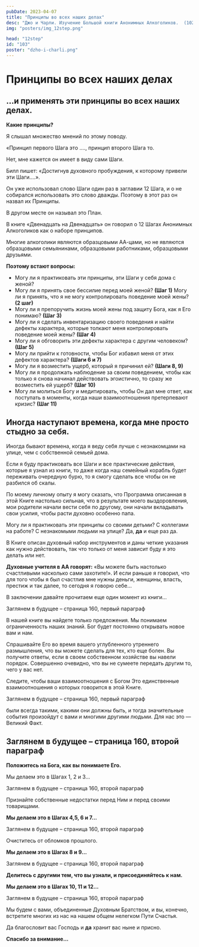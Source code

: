 ```yaml
---
pubDate: 2023-04-07
title: "Принципы во всех наших делах"
desc: "Джо и Чарли. Изучение Большой книги Анонимных Алкоголиков.  (102)"
img: "posters/img_12step.png"

head: "12step"
id: "103"
poster: "dzho-i-charli.png"
---
```


# Принципы во всех наших делах

## …и применять эти принципы во всех наших делах.

**Какие принципы?**

Я слышал множество мнений по этому поводу.

«Принцип первого Шага это …., принцип второго Шага то.

Нет, мне кажется он имеет в виду сами Шаги.

Билл пишет: «Достигнув духовного пробуждения, к которому привели эти Шаги….».

Он уже использовал слово Шаги один раз в заглавии 12 Шага, и о не собирался использовать это слово дважды. Поэтому в этот раз он назвал их Принципы.

В другом месте он называл это План.

В книге «Двенадцать на Двенадцать» он говорил о 12 Шагах Анонимных Алкоголиков как о наборе принципов.

Многие алкоголики являются образцовыми АА-цами, но не являются образцовыми семьянинами, образцовыми работниками, образцовыми друзьями.

**Поэтому встают вопросы:**

- Могу ли я практиковать эти принципы, эти Шаги у себя дома с женой?
- Могу ли я принять свое бессилие перед моей женой? **(Шаг 1)**
  Могу ли я принять, что я не могу контролировать поведение моей жены? **(2 шаг)**
- Могу ли я препоручить жизнь моей жены под защиту Бога, как я Его понимаю? **(Шаг 3)**
- Могу ли я сделать инвентаризацию своего поведения и найти дефекты характера, которые толкают меня контролировать поведение моей жены? **(Шаг 4)**
- Могу ли я обговорить эти дефекты характера с другим человеком? **(Шаг 5)**
- Могу ли прийти к готовности, чтобы Бог избавил меня от этих дефектов характера? **(Шаги 6 и 7)**
- Могу ли я возместить ущерб, который я причинил ей? **(Шаги 8, 9)**
- Могу ли я продолжать наблюдение за своим поведением, чтобы как только я снова начинал действовать эгоистично, то сразу же возместить ей ущерб? **(Шаг 10)**
- Могу ли молиться Богу и медитировать, чтобы Он дал мне ответ, как поступать в моменты, когда наши взаимоотношения претерпевают кризис? **(Шаг 11)**

## Иногда наступают времена, когда мне просто стыдно за себя.

Иногда бывают времена, когда я веду себя лучше с незнакомцами на улице, чем с собственной семьей дома.

Если я буду практиковать все Шаги и все практические действия, которые я узнал из книги, то даже когда наш семейный корабль будет переживать очередную бурю, то я смогу сделать все чтобы он не разбился об скалы.

По моему личному опыту я могу сказать, что Программа описанная в этой Книге настолько сильная, что в результате моего выздоровления, мои родители начали вести себя по другому, они начали вкладывать свои усилия, чтобы расти духовно особенно папа.

Могу ли я практиковать эти принципы со своими детьми? С коллегами на работе? С незнакомыми людьми на улице? Да, **да** и еще раз да.

В Книге описан духовный набор инструментов и даны четкие указания как нужно действовать, так что только от меня зависит буду я это делать или нет.

**Духовные учителя в АА говорят:** «Вы можете быть настолько счастливыми насколько сами захотите!». И если раньше я говорил, что для того чтобы я был счастлив мне нужны деньги, женщины, власть, престиж и так далее, то сегодня я говорю себе…

В заключении давайте прочитаем еще один момент из книги…

Заглянем в будущее – страница 160, первый параграф

В нашей книге вы найдете только предложения. Мы понимаем ограниченность наших знаний. Бог будет постоянно открывать новое вам и нам.

Спрашивайте Его во время вашего углубленного утреннего размышления, что вы можете сделать для тех, кто еще болен. Вы получите ответы, если в своем собственном хозяйстве вы навели порядок. Совершенно очевидно, что вы не сумеете передать другим то, чего у вас нет.

Следите, чтобы ваши взаимоотношения с Богом
Это единственные взаимоотношения о которых говорится в этой Книге.

Заглянем в будущее – страница 160, первый параграф

были всегда такими, какими они должны быть, и тогда значительные события произойдут с вами и многими другими людьми. Для нас это — Великий Факт.

## Заглянем в будущее – страница 160, второй параграф

**Положитесь на Бога, как вы понимаете Его.**

Мы делаем это в Шагах 1, 2 и 3…

Заглянем в будущее – страница 160, второй параграф

Признайте собственные недостатки перед Ним и перед своими товарищами.

**Мы делаем это в Шагах 4,5, 6 и 7…**

Заглянем в будущее – страница 160, второй параграф

Очиститесь от обломков прошлого.

**Мы делаем это в Шагах 8 и 9…**

Заглянем в будущее – страница 160, второй параграф

**Делитесь с другими тем, что вы узнали, и присоединяйтесь к нам.**

**Мы делаем это в Шагах 10, 11 и 12…**

Заглянем в будущее – страница 160, второй параграф

Мы будем с вами, объединенные Духовным Братством, и вы, конечно, встретите многих из нас на нашем общем нелегком Пути Счастья.

Да благословит вас Господь и **да** хранит вас ныне и присно.

**Спасибо за внимание…**
